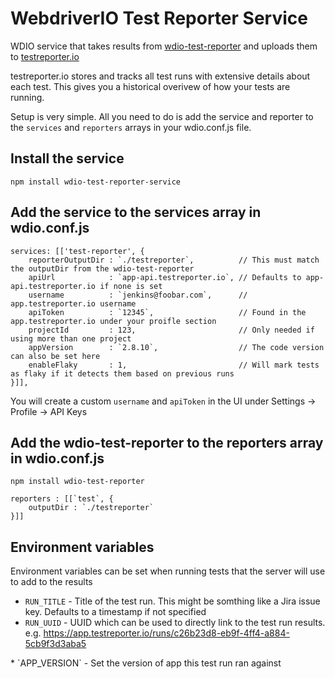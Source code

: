 # WebdriverIO Test Reporter Service

WDIO service that takes results from [wdio-test-reporter](https://github.com/WillBrock/wdio-test-reporter) and uploads them to [testreporter.io](https://testreporter.io)

testreporter.io stores and tracks all test runs with extensive details about each test. This gives you a historical overivew of how your tests are running.

Setup is very simple. All you need to do is add the service and reporter to the `services` and `reporters` arrays in your wdio.conf.js file.

## Install the service

```
npm install wdio-test-reporter-service
```

## Add the service to the services array in wdio.conf.js

```
services: [['test-reporter', {
	reporterOutputDir : `./testreporter`,          // This must match the outputDir from the wdio-test-reporter
	apiUrl            : `app-api.testreporter.io`, // Defaults to app-api.testreporter.io if none is set
	username          : `jenkins@foobar.com`,      // app.testreporter.io username
	apiToken          : `12345`,                   // Found in the app.testreporter.io under your proifle section
	projectId         : 123,                       // Only needed if using more than one project
	appVersion        : `2.8.10`,                  // The code version can also be set here
	enableFlaky       : 1,                         // Will mark tests as flaky if it detects them based on previous runs
}]],
```

You will create a custom `username` and `apiToken` in the UI under Settings -> Profile -> API Keys

## Add the wdio-test-reporter to the reporters array in wdio.conf.js

```
npm install wdio-test-reporter
```

```
reporters : [[`test`, {
	outputDir : `./testreporter`
}]]
```

## Environment variables

Environment variables can be set when running tests that the server will use to add to the results

* `RUN_TITLE`    - Title of the test run. This might be somthing like a Jira issue key. Defaults to a timestamp if not specified
* `RUN_UUID`     - UUID which can be used to directly link to the test run results. e.g. https://app.testreporter.io/runs/c26b23d8-eb9f-4ff4-a884-5cb9f3d3aba5
<uuid>
* `APP_VERSION`  - Set the version of app this test run ran against
